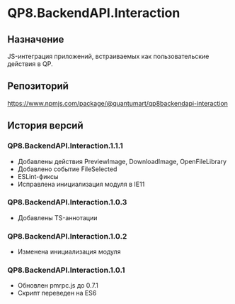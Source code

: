 # QP8.BackendAPI.Interaction

## Назначение

JS-интеграция приложений, встраиваемых как пользовательские действия в QP.

## Репозиторий

<https://www.npmjs.com/package/@quantumart/qp8backendapi-interaction>

## История версий

### QP8.BackendAPI.Interaction.1.1.1

* Добавлены действия PreviewImage, DownloadImage, OpenFileLibrary
* Добавлено событие FileSelected
* ESLint-фиксы
* Исправлена инициализация модуля в IE11

### QP8.BackendAPI.Interaction.1.0.3

* Добавлены TS-аннотации

### QP8.BackendAPI.Interaction.1.0.2

* Изменена инициализация модуля

### QP8.BackendAPI.Interaction.1.0.1

* Обновлен pmrpc.js до 0.7.1
* Cкрипт переведен на ES6
